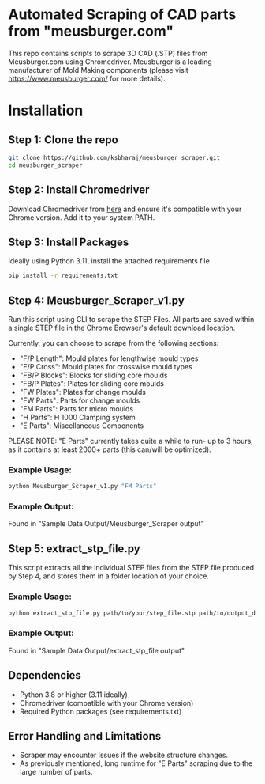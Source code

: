 # Automated Scraping of CAD parts from "meusburger.com"

This repo contains scripts to scrape 3D CAD (.STP) files from Meusburger.com using Chromedriver. 
Meusburger is a leading manufacturer of Mold Making components (please visit https://www.meusburger.com/ for more details). 

# Installation
## Step 1: Clone the repo
```sh
git clone https://github.com/ksbharaj/meusburger_scraper.git
cd meusburger_scraper
```

## Step 2: Install Chromedriver
Download Chromedriver from [here](https://googlechromelabs.github.io/chrome-for-testing/) and ensure it's compatible with your Chrome version. Add it to your system PATH.

## Step 3: Install Packages
Ideally using Python 3.11, install the attached requirements file

```sh
pip install -r requirements.txt
```

## Step 4: Meusburger_Scraper_v1.py
Run this script using CLI to scrape the STEP Files. All parts are saved within a single STEP file in the Chrome Browser's default download location. 

Currently, you can choose to scrape from the following sections:
- "F/P Length": Mould plates for lengthwise mould types
- "F/P Cross": Mould plates for crosswise mould types
- "FB/P Blocks": Blocks for sliding core moulds 
- "FB/P Plates": Plates for sliding core moulds
- "FW Plates": Plates for change moulds
- "FW Parts": Parts for change moulds
- "FM Parts": Parts for micro moulds
- "H Parts": H 1000 Clamping system
- "E Parts": Miscellaneous Components

PLEASE NOTE: "E Parts" currently takes quite a while to run- up to 3 hours, as it contains at least 2000+ parts (this can/will be optimized).

### Example Usage:

```sh
python Meusburger_Scraper_v1.py "FM Parts" 
```

### Example Output:
Found in "Sample Data Output/Meusburger_Scraper output"

## Step 5: extract_stp_file.py

This script extracts all the individual STEP files from the STEP file produced by Step 4, and stores them in a folder location of your choice. 

### Example Usage:

```sh
python extract_stp_file.py path/to/your/step_file.stp path/to/output_directory
```
### Example Output:
Found in "Sample Data Output/extract_stp_file output"

## Dependencies
- Python 3.8 or higher (3.11 ideally)
- Chromedriver (compatible with your Chrome version)
- Required Python packages (see requirements.txt)

## Error Handling and Limitations
- Scraper may encounter issues if the website structure changes.
- As previously mentioned, long runtime for "E Parts" scraping due to the large number of parts.



